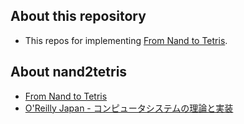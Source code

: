 ## About this repository
* This repos for implementing [From Nand to Tetris](https://www.nand2tetris.org/).

## About nand2tetris
- [From Nand to Tetris](https://www.nand2tetris.org/)
- [O'Reilly Japan - コンピュータシステムの理論と実装](http://www.amazon.co.jp/dp/4873117127/)
  

